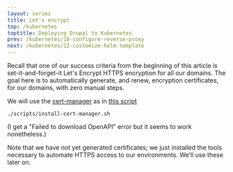 ```yaml
---
layout: series
title: Let's encrypt
top: /kubernetes
toptitle: Deploying Drupal to Kubernetes
prev: /kubernetes/10-configure-reverse-proxy
next: /kubernetes/12-customize-helm-template
---
```


Recall that one of our success criteria from the beginning of this article is set-it-and-forget-it Let's Encrypt HTTPS encryption for all our domains. The goal here is to automatically generate, and renew, encryption certificates, for our domains, with zero manual steps.

We will use the [cert-manager](https://hub.kubeapps.com/charts/stable/cert-manager) as in [this script](https://github.com/dcycle/dcycle-kube-helper/blob/master/scripts/install-cert-manager.sh)

    ./scripts/install-cert-manager.sh

(I get a "Failed to download OpenAPI" error but it seems to work nonetheless.)

Note that we have not yet generated certificates; we just installed the tools necessary to automate HTTPS access to our environments. We'll use these later on.
